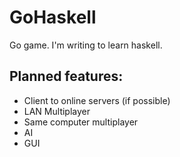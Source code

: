 GoHaskell
=========

Go game. I'm writing to learn haskell.

Planned features:
-----------------
  * Client to online servers (if possible)
  * LAN Multiplayer
  * Same computer multiplayer
  * AI
  * GUI
